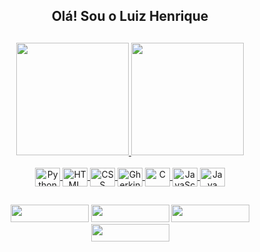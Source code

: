 <p align="center">
  <h2 align="center">Olá! Sou o Luiz Henrique</h2>
</p>

##

<div align="center">
  <a href="https://github.com/LuizHenriqueVitorino">
  <img height="180em" src="https://github-readme-stats.vercel.app/api?username=LuizHenriqueVitorino&show_icons=true&theme=algolia&include_all_commits=true&count_private=true&locale=pt-br&custom_title=LUIZ+HENRIQUE"/>
  <img height="180em" src="https://github-readme-stats.vercel.app/api/top-langs/?username=LuizHenriqueVitorino&layout=compact&langs_count=7&theme=algolia&locale=pt-br"/>
</div>
  
<div align="center" style="display: inline_block"><br>
  <img align="center" alt="Python" height="30" width="40" src="https://cdn.jsdelivr.net/gh/devicons/devicon/icons/python/python-original.svg">
  <img align="center" alt="HTML" height="30" width="40" src="https://cdn.jsdelivr.net/gh/devicons/devicon/icons/html5/html5-original.svg">
  <img align="center" alt="CSS" height="30" width="40" src="https://cdn.jsdelivr.net/gh/devicons/devicon/icons/css3/css3-original.svg">
  <img align="center" alt="Gherkin" height="30" width="40" src="https://cdn.jsdelivr.net/gh/devicons/devicon/icons/cucumber/cucumber-plain.svg">
  <img align="center" alt="C" height="30" width="40" src="https://cdn.jsdelivr.net/gh/devicons/devicon/icons/c/c-original.svg">
  <img align="center" alt="JavaScript" height="30" width="40" src="https://cdn.jsdelivr.net/gh/devicons/devicon/icons/javascript/javascript-original.svg">
  <img align="center" alt="Java" height="30" width="40" src="https://cdn.jsdelivr.net/gh/devicons/devicon/icons/java/java-original.svg">
</div>
 
##
  
<div align="center"> 
  <a href="https://www.linkedin.com/in/luiz-henrique-da-silva-vitorino-00bb1257/" target="_blank"><img height="28" width="125" src="https://img.shields.io/badge/LinkedIn-0077B5?style=for-the-badge&logo=linkedin&logoColor=white" target="_blank"></a>
  <a href="mailto:dev.luiz.vitorino@gmail.com" target="_blank"><img height="28" width="125" src="https://img.shields.io/badge/-Gmail-%23333?style=for-the-badge&logo=gmail&logoColor=white" target="_blank"></a>
  <a href="https://github.com/LuizHenriqueVitorino/" target="_blank"><img height="28" width="125" src="https://img.shields.io/badge/GitHub-100000?style=for-the-badge&logo=github&logoColor=white" target="_blank"></a>
  <a href="https://www.instagram.com/luizhenriquevitorino/" target="_blank"><img height="28" width="125" src="https://img.shields.io/badge/Instagram-E4405F?style=for-the-badge&logo=instagram&logoColor=white" target="_blank"></a>
</div>
<!--
**LuizHenriqueVitorino/LuizHenriqueVitorino** is a ✨ _special_ ✨ repository because its `README.md` (this file) appears on your GitHub profile.

Here are some ideas to get you started:

- 🔭 I’m currently working on ...
- 🌱 I’m currently learning ...
- 👯 I’m looking to collaborate on ...
- 🤔 I’m looking for help with ...
- 💬 Ask me about ...
- 📫 How to reach me: ...
- 😄 Pronouns: ...
- ⚡ Fun fact: ...
-->
